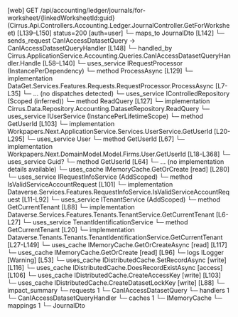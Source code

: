 [web] GET /api/accounting/ledger/journals/for-worksheet/{linkedWorksheetId:guid}  (Cirrus.Api.Controllers.Accounting.Ledger.JournalController.GetForWorksheet)  [L139–L150] status=200 [auth=user]
  └─ maps_to JournalDto [L142]
  └─ sends_request CanIAccessDatasetQuery -> CanIAccessDatasetQueryHandler [L148]
    └─ handled_by Cirrus.ApplicationService.Accounting.Queries.CanIAccessDatasetQueryHandler.Handle [L58–L140]
      └─ uses_service IRequestProcessor (InstancePerDependency)
        └─ method ProcessAsync [L129]
          └─ implementation DataGet.Services.Features.Requests.RequestProcessor.ProcessAsync [L7-L35]
            └─ ... (no dispatches detected)
      └─ uses_service IControlledRepository<Dataset> (Scoped (inferred))
        └─ method ReadQuery [L127]
          └─ implementation Cirrus.Data.Repository.Accounting.DatasetRepository.ReadQuery
      └─ uses_service IUserService (InstancePerLifetimeScope)
        └─ method GetUserId [L103]
          └─ implementation Workpapers.Next.ApplicationService.Services.UserService.GetUserId [L20-L295]
            └─ uses_service User
              └─ method GetUserId [L67]
                └─ implementation Workpapers.Next.DomainModel.Model.Firms.User.GetUserId [L18-L368]
            └─ uses_service Guid?
              └─ method GetUserId [L64]
                └─ ... (no implementation details available)
            └─ uses_cache IMemoryCache.GetOrCreate [read] [L280]
      └─ uses_service IRequestInfoService (AddScoped)
        └─ method IsValidServiceAccountRequest [L101]
          └─ implementation Dataverse.Services.Features.RequestInfoService.IsValidServiceAccountRequest [L11-L92]
      └─ uses_service ITenantService (AddScoped)
        └─ method GetCurrentTenant [L88]
          └─ implementation Dataverse.Services.Features.Tenants.TenantService.GetCurrentTenant [L6-L27]
            └─ uses_service TenantIdentificationService
              └─ method GetCurrentTenant [L20]
                └─ implementation Dataverse.Tenants.Tenants.TenantIdentificationService.GetCurrentTenant [L27-L149]
                  └─ uses_cache IMemoryCache.GetOrCreateAsync [read] [L117]
                  └─ uses_cache IMemoryCache.GetOrCreate [read] [L96]
                  └─ logs ILogger<ITenantIdentificationService> [Warning] [L53]
      └─ uses_cache IDistributedCache.SetRecordAsync [write] [L116]
      └─ uses_cache IDistributedCache.DoesRecordExistAsync [access] [L106]
      └─ uses_cache IDistributedCache.CreateAccessKey [write] [L103]
      └─ uses_cache IDistributedCache.CreateDatasetLockKey [write] [L88]
  └─ impact_summary
    └─ requests 1
      └─ CanIAccessDatasetQuery
    └─ handlers 1
      └─ CanIAccessDatasetQueryHandler
    └─ caches 1
      └─ IMemoryCache
    └─ mappings 1
      └─ JournalDto

